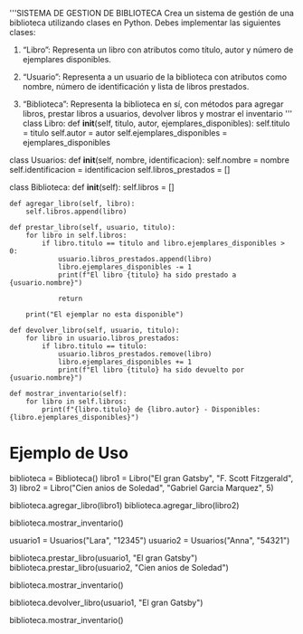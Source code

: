 '''SISTEMA DE GESTION DE BIBLIOTECA 
Crea un sistema de gestión de una biblioteca utilizando clases en Python. 
Debes implementar las siguientes clases:

1. “Libro”: Representa un libro con atributos como título, autor y número de 
ejemplares disponibles.

2. “Usuario”: Representa a un usuario de la biblioteca con atributos como 
nombre, número de identificación y lista de libros prestados.

3. “Biblioteca”: Representa la biblioteca en sí, con métodos para agregar 
libros, prestar libros a usuarios, devolver libros y mostrar el inventario
'''
class Libro:
    def __init__(self, titulo, autor, ejemplares_disponibles):
        self.titulo = titulo
        self.autor = autor
        self.ejemplares_disponibles = ejemplares_disponibles

class Usuarios:
    def __init__(self, nombre, identificacion):
        self.nombre = nombre
        self.identificacion = identificacion
        self.libros_prestados = []

class Biblioteca:
    def __init__(self):
        self.libros = []

    def agregar_libro(self, libro):
        self.libros.append(libro)

    def prestar_libro(self, usuario, titulo):
        for libro in self.libros:
            if libro.titulo == titulo and libro.ejemplares_disponibles > 0:
                usuario.libros_prestados.append(libro)
                libro.ejemplares_disponibles -= 1
                print(f"El libro {titulo} ha sido prestado a {usuario.nombre}")

                return
            
        print("El ejemplar no esta disponible")

    def devolver_libro(self, usuario, titulo):
        for libro in usuario.libros_prestados:
            if libro.titulo == titulo:
                usuario.libros_prestados.remove(libro)
                libro.ejemplares_disponibles += 1
                print(f"El libro {titulo} ha sido devuelto por {usuario.nombre}")

    def mostrar_inventario(self):
        for libro in self.libros:
            print(f"{libro.titulo} de {libro.autor} - Disponibles: {libro.ejemplares_disponibles}")
# Ejemplo de Uso
biblioteca = Biblioteca()
libro1 = Libro("El gran Gatsby", "F. Scott Fitzgerald", 3)
libro2 = Libro("Cien anios de Soledad", "Gabriel Garcia Marquez", 5)

biblioteca.agregar_libro(libro1)
biblioteca.agregar_libro(libro2)

biblioteca.mostrar_inventario()

usuario1 = Usuarios("Lara", "12345")
usuario2 = Usuarios("Anna", "54321")

biblioteca.prestar_libro(usuario1, "El gran Gatsby")
biblioteca.prestar_libro(usuario2, "Cien anios de Soledad")

biblioteca.mostrar_inventario()

biblioteca.devolver_libro(usuario1, "El gran Gatsby")

biblioteca.mostrar_inventario()





